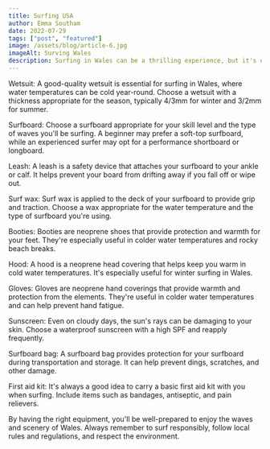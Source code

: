 ```yaml
---
title: Surfing USA
author: Emma Southam
date: 2022-07-29
tags: ["post", "featured"]
image: /assets/blog/article-6.jpg
imageAlt: Surving Wales
description: Surfing in Wales can be a thrilling experience, but it's essential to have the right equipment to ensure your safety and enjoyment. Here's a list of some of the best equipment you'll need for surfing in Wales.
---
```


Wetsuit: A good-quality wetsuit is essential for surfing in Wales, where water temperatures can be cold year-round. Choose a wetsuit with a thickness appropriate for the season, typically 4/3mm for winter and 3/2mm for summer.

Surfboard: Choose a surfboard appropriate for your skill level and the type of waves you'll be surfing. A beginner may prefer a soft-top surfboard, while an experienced surfer may opt for a performance shortboard or longboard.

Leash: A leash is a safety device that attaches your surfboard to your ankle or calf. It helps prevent your board from drifting away if you fall off or wipe out.

Surf wax: Surf wax is applied to the deck of your surfboard to provide grip and traction. Choose a wax appropriate for the water temperature and the type of surfboard you're using.

Booties: Booties are neoprene shoes that provide protection and warmth for your feet. They're especially useful in colder water temperatures and rocky beach breaks.

Hood: A hood is a neoprene head covering that helps keep you warm in cold water temperatures. It's especially useful for winter surfing in Wales.

Gloves: Gloves are neoprene hand coverings that provide warmth and protection from the elements. They're useful in colder water temperatures and can help prevent hand fatigue.

Sunscreen: Even on cloudy days, the sun's rays can be damaging to your skin. Choose a waterproof sunscreen with a high SPF and reapply frequently.

Surfboard bag: A surfboard bag provides protection for your surfboard during transportation and storage. It can help prevent dings, scratches, and other damage.

First aid kit: It's always a good idea to carry a basic first aid kit with you when surfing. Include items such as bandages, antiseptic, and pain relievers.

By having the right equipment, you'll be well-prepared to enjoy the waves and scenery of Wales. Always remember to surf responsibly, follow local rules and regulations, and respect the environment.